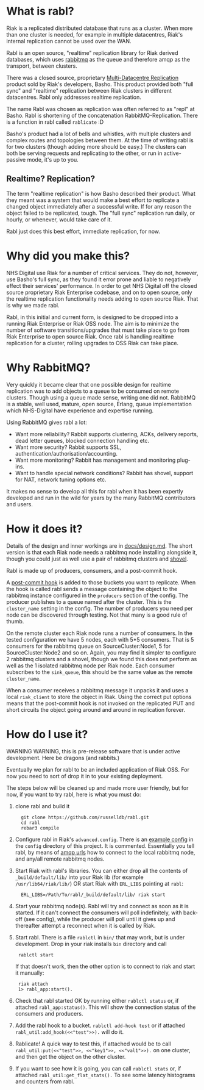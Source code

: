# What is rabl?

Riak is a replicated distributed database that runs as a cluster. When
more than one cluster is needed, for example in multiple datacentres,
Riak's internal replication cannot be used over the WAN.

Rabl is an open source, "realtime" replication library for Riak
derived databases, which uses [rabbitmq](https://www.rabbitmq.com/) as
the queue and therefore amqp as the transport, between clusters.

There was a closed source, proprietary
[Multi-Datacentre Replication](http://docs.basho.com/riak/kv/2.2.3/using/reference/v2-multi-datacenter/architecture/)
product sold by Riak's developers, Basho. This product provided both
"full sync" and "realtime" replication between Riak clusters in
different datacentres. Rabl only addresses realtime replication.

The name Rabl was chosen as replication was often referred to as
"repl" at Basho. Rabl is shortening of the concatenation
RabbitMQ-Replication. There is a function in rabl called `rablicate` :D

Basho's product had a lot of bells and whistles, with multiple
clusters and complex routes and topologies between them. At the time
of writing rabl is for two clusters (though adding more should be
easy.) The clusters can both be serving requests and replicating to
the other, or run in active-passive mode, it's up to you.


## Realtime? Replication?

The term "realtime replication" is how Basho described their
product. What they meant was a system that would make a best effort to
replicate a changed object immediately after a successful write. If
for any reason the object failed to be replicated, tough. The "full
sync" replication run daily, or hourly, or whenever, would take care
of it.

Rabl just does this best effort, immediate replication, for now.

# Why did you make this?

NHS Digital use Riak for a number of critical services. They do not,
however, use Basho's full sync, as they found it error prone and
liable to negatively effect their services' performance. In order to
get NHS Digital off the closed source proprietary Riak Enterprise
codebase, and on to open source, only the realtime replication
functionality needs adding to open source Riak. That is why we made
rabl.

Rabl, in this initial and current form, is designed to be dropped into
a running Riak Enterprise or Riak OSS node. The aim is to minimize the
number of software transitions/upgrades that must take place to go
from Riak Enterprise to open source Riak. Once rabl is handling
realtime replication for a cluster, rolling upgrades to OSS Riak can
take place.

# Why RabbitMQ?

Very quickly it became clear that one possible design for realtime
replication was to add objects to a queue to be consumed on remote
clusters. Though using a queue made sense, writing one did
not. RabbitMQ is a stable, well used, mature, open source, Erlang,
queue implementation which NHS-Digital have experience and expertise
running.

Using RabbitMQ gives rabl a lot:

- Want more reliability? Rabbit supports clustering, ACKs, delivery
  reports, dead letter queues, blocked connection handling etc.
- Want more security? Rabbit supports SSL,
  authentication/authorisation/accounting.
- Want more monitoring? Rabbit has management and monitoring plug-ins.
- Want to handle special network conditions? Rabbit has shovel,
  support for NAT, network tuning options etc.

It makes no sense to develop all this for rabl when it has been
expertly developed and run in the wild for years by the many RabbitMQ
contributors and users.

# How it does it?

Details of the design and inner workings are in
[docs/design.md](). The short version is that each Riak node needs a
rabbitmq node installing alongside it, though you could just as well
use a pair of rabbitmq clusters and
[shovel](https://www.rabbitmq.com/shovel.html).

Rabl is made up of producers, consumers, and a post-commit hook.

A
[post-commit hook](http://docs.basho.com/riak/kv/2.2.3/developing/usage/commit-hooks/)
is added to those buckets you want to replicate. When the hook is
called rabl sends a message containing the object to the rabbitmq
instance configured in the `producers` section of the config. The
producer publishes to a queue named after the cluster. This is the
`cluster_name` setting in the config. The number of producers you need
per node can be discovered through testing. Not that many is a good
rule of thumb.

On the remote cluster each Riak node runs a number of consumers. In
the tested configuration we have 5 nodes, each with 5*5
consumers. That is 5 consumers for the rabbitmq queue on
SourceCluster:Node1, 5 for SourceCluster:Node2 and so on. Again, you
may find it simpler to configure 2 rabbitmq clusters and a shovel,
though we found this does not perform as well as the 1 isolated
rabbitmq node per Riak node. Each consumer subscribes to the
`sink_queue`, this should be the same value as the remote
`cluster_name`.

When a consumer receives a rabbitmq message it unpacks it and uses a
local `riak_client` to store the object in Riak. Using the correct put
options means that the post-commit hook is not invoked on the
replicated PUT and short circuits the object going around and around
in replication forever.

# How do I use it?

WARNING WARNING, this is pre-release software that is under active
development. Here be dragons (and rabbits.)

Eventually we plan for rabl to be an included application of Riak
OSS. For now you need to sort of drop it in to your existing
deployment.

The steps below will be cleaned up and made more user friendly, but
for now, if you want to try rabl, here is what you must do:

1. clone rabl and build it

         git clone https://github.com/russelldb/rabl.git
         cd rabl
         rebar3 compile

1. Configure rabl in Riak's `advanced.config`. There is an
[example config](config/sys.config) in the `config` directory of this
project. It is commented. Essentially you tell rabl, by means of
[amqp urls](https://www.rabbitmq.com/uri-query-parameters.html) how to
connect to the local rabbitmq node, and any/all remote rabbitmq nodes.

1. Start Riak with rabl's libraries. You can either drop all the contents of `_build/default/lib/` into your Riak lib (for example `/usr/lib64/riak/lib/`) OR start Riak with `ERL_LIBS` pointing at `rabl`:

         ERL_LIBS=/Path/To/rabl/_build/default/lib/ riak start

1. Start your rabbitmq node(s). Rabl will try and connect as soon as
it is started. If it can't connect the consumers will poll
indefinitely, with back-off (see config), while the producer will poll
until it gives up and thereafter attempt a reconnect when it is called
by Riak.

1. Start rabl. There is a file `rablctl` in `bin/` that may work, but is under development. Drop in your riak installs `bin` directory and call

        rablctl start

    If that doesn't work, then the other option is to connect to riak and start it manually:

        riak attach
        1> rabl_app:start().

1. Check that rabl started OK by running either `rablctl status` or,
if attached `rabl_app:status()`. This will show the connection status
of the consumers and producers.

1. Add the rabl hook to a bucket. `rablctl add-hook test` or if
attached `rabl_util:add_hook(<<"test">>).` will do it.

1. Rablicate! A quick way to test this, if attached would be to call
`rabl_util:put(<<"test">>, <<"key1">>, <<"val1">>).` on one cluster,
and then get the object on the other cluster.

1. If you want to see how it is going, you can call `rablctl stats`
or, if attached `rabl_util:get_flat_stats().` To see some latency
histograms and counters from rabl.
